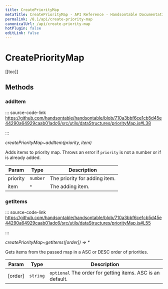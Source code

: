 ```yaml
---
title: CreatePriorityMap
metaTitle: CreatePriorityMap - API Reference - Handsontable Documentation
permalink: /8.1/api/create-priority-map
canonicalUrl: /api/create-priority-map
hotPlugin: false
editLink: false
---
```


# CreatePriorityMap

[[toc]]
## Methods

### addItem
  
::: source-code-link https://github.com/handsontable/handsontable/blob/710a3bbf6ce1cb5d45e44290a64929caab01adc6/src/utils/dataStructures/priorityMap.js#L38

:::

_createPriorityMap~addItem(priority, item)_

Adds items to priority map. Throws an error if `priority` is not a number or if is already added.


| Param | Type | Description |
| --- | --- | --- |
| priority | `number` | The priority for adding item. |
| item | `*` | The adding item. |



### getItems
  
::: source-code-link https://github.com/handsontable/handsontable/blob/710a3bbf6ce1cb5d45e44290a64929caab01adc6/src/utils/dataStructures/priorityMap.js#L55

:::

_createPriorityMap~getItems([order]) ⇒ \*_

Gets items from the passed map in a ASC or DESC order of priorities.


| Param | Type | Description |
| --- | --- | --- |
| [order] | `string` | `optional` The order for getting items. ASC is an default. |


